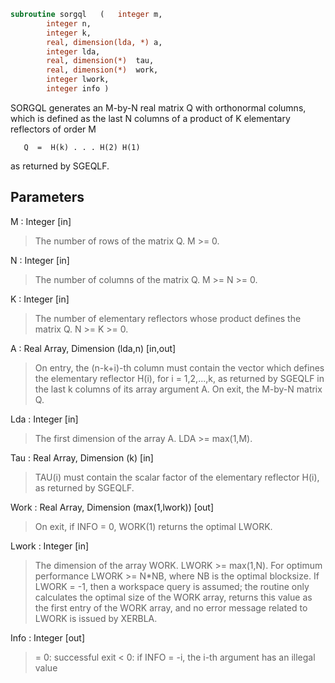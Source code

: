```fortran
subroutine sorgql	(	integer	m,
		integer	n,
		integer	k,
		real, dimension(lda, *)	a,
		integer	lda,
		real, dimension(*)	tau,
		real, dimension(*)	work,
		integer	lwork,
		integer	info )
```

 SORGQL generates an M-by-N real matrix Q with orthonormal columns,
 which is defined as the last N columns of a product of K elementary
 reflectors of order M

       Q  =  H(k) . . . H(2) H(1)

 as returned by SGEQLF.

## Parameters
M : Integer [in]
> The number of rows of the matrix Q. M >= 0.

N : Integer [in]
> The number of columns of the matrix Q. M >= N >= 0.

K : Integer [in]
> The number of elementary reflectors whose product defines the
> matrix Q. N >= K >= 0.

A : Real Array, Dimension (lda,n) [in,out]
> On entry, the (n-k+i)-th column must contain the vector which
> defines the elementary reflector H(i), for i = 1,2,...,k, as
> returned by SGEQLF in the last k columns of its array
> argument A.
> On exit, the M-by-N matrix Q.

Lda : Integer [in]
> The first dimension of the array A. LDA >= max(1,M).

Tau : Real Array, Dimension (k) [in]
> TAU(i) must contain the scalar factor of the elementary
> reflector H(i), as returned by SGEQLF.

Work : Real Array, Dimension (max(1,lwork)) [out]
> On exit, if INFO = 0, WORK(1) returns the optimal LWORK.

Lwork : Integer [in]
> The dimension of the array WORK. LWORK >= max(1,N).
> For optimum performance LWORK >= N*NB, where NB is the
> optimal blocksize.
> If LWORK = -1, then a workspace query is assumed; the routine
> only calculates the optimal size of the WORK array, returns
> this value as the first entry of the WORK array, and no error
> message related to LWORK is issued by XERBLA.

Info : Integer [out]
> = 0:  successful exit
> < 0:  if INFO = -i, the i-th argument has an illegal value

